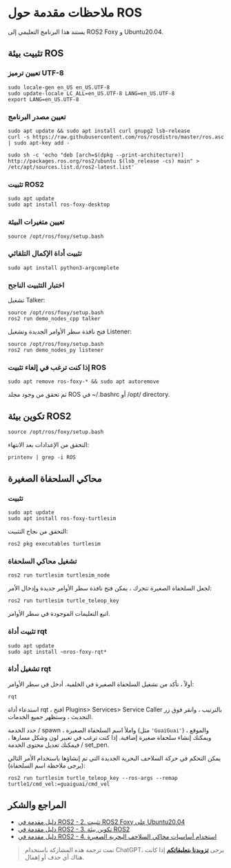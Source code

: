 # ملاحظات مقدمة حول ROS

يستند هذا البرنامج التعليمي إلى ROS2 Foxy و Ubuntu20.04.

## تثبيت بيئة ROS

### تعيين ترميز UTF-8

```shell
sudo locale-gen en_US en_US.UTF-8
sudo update-locale LC_ALL=en_US.UTF-8 LANG=en_US.UTF-8
export LANG=en_US.UTF-8
```

### تعيين مصدر البرنامج

```shell
sudo apt update && sudo apt install curl gnupg2 lsb-release
curl -s https://raw.githubusercontent.com/ros/rosdistro/master/ros.asc | sudo apt-key add -
```

```shell
sudo sh -c 'echo "deb [arch=$(dpkg --print-architecture)] http://packages.ros.org/ros2/ubuntu $(lsb_release -cs) main" > /etc/apt/sources.list.d/ros2-latest.list'
```

### تثبيت ROS2

```shell
sudo apt update
sudo apt install ros-foxy-desktop
```

### تعيين متغيرات البيئة

```shell
source /opt/ros/foxy/setup.bash
```

### تثبيت أداة الإكمال التلقائي

```shell
sudo apt install python3-argcomplete
```

### اختبار التثبيت الناجح

تشغيل Talker:

```shell
source /opt/ros/foxy/setup.bash
ros2 run demo_nodes_cpp talker
```

فتح نافذة سطر الأوامر الجديدة وتشغيل Listener:

```shell
source /opt/ros/foxy/setup.bash
ros2 run demo_nodes_py listener
```

### إذا كنت ترغب في إلغاء تثبيت ROS

```shell
sudo apt remove ros-foxy-* && sudo apt autoremove
```

ثم تحقق من وجود مجلد ROS في ~/.bashrc أو /opt/ directory.

## تكوين بيئة ROS2

```shell
source /opt/ros/foxy/setup.bash
```

التحقق من الإعدادات بعد الانتهاء:

```shell
printenv | grep -i ROS
```

## محاكي السلحفاة الصغيرة

### تثبيت

```shell
sudo apt update
sudo apt install ros-foxy-turtlesim
```

التحقق من نجاح التثبيت:

```shell
ros2 pkg executables turtlesim
```

### تشغيل محاكي السلحفاة

```shell
ros2 run turtlesim turtlesim_node
```

لجعل السلحفاة الصغيرة تتحرك ، يمكن فتح نافذة سطر الأوامر جديدة وإدخال الأمر:

```shell
ros2 run turtlesim turtle_teleop_key
```

اتبع التعليمات الموجودة في سطر الأوامر.

### تثبيت أداة rqt

```shell
sudo apt update
sudo apt install ~nros-foxy-rqt*
```

### تشغيل أداة rqt

أولاً ، تأكد من تشغيل السلحفاة الصغيرة في الخلفية. أدخل في سطر الأوامر:

```shell
rqt
```

استدعاء أداة rqt ، افتح Plugins> Services> Service Caller بالترتيب ، وانقر فوق زر التحديث ، وستظهر جميع الخدمات.

حدد الخدمة / spawn ، واملأ اسم السلحفاة الصغيرة (مثل `'GuaiGuai'`) والموقع ، ويمكنك إنشاء سلحفاة صغيرة إضافية. إذا كنت ترغب في تغيير لون وشكل مسارها ، فيمكنك تعديل محتوى الخدمة / set_pen.

يمكن التحكم في حركة السلاحف البحرية الجديدة التي تم إنشاؤها باستخدام الأمر التالي (يرجى ملاحظة اسم السلحفاة):

```shell
ros2 run turtlesim turtle_teleop_key --ros-args --remap turtle1/cmd_vel:=guaiguai/cmd_vel
```

## المراجع والشكر

- [دليل مقدمة في ROS2 - 2. تثبيت ROS2 Foxy على Ubuntu20.04](https://www.guyuehome.com/10226)
- [دليل مقدمة في ROS2 - 3. تكوين بيئة ROS2](https://www.guyuehome.com/10243)
- [دليل مقدمة في ROS2 - 4. استخدام أساسيات محاكي السلاحف البحرية الصغيرة](https://www.guyuehome.com/10386)

> تمت ترجمة هذه المشاركة باستخدام ChatGPT، يرجى [**تزويدنا بتعليقاتكم**](https://github.com/linyuxuanlin/Wiki_MkDocs/issues/new) إذا كانت هناك أي حذف أو إهمال.